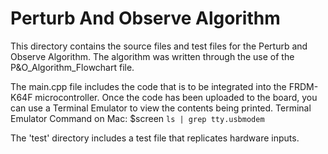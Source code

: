 # Perturb And Observe Algorithm

This directory contains the source files and test files for the Perturb and Observe Algorithm. The algorithm was written through the use of the P&O_Algorithm_Flowchart file. 

The main.cpp file includes the code that is to be integrated into the FRDM-K64F microcontroller.
Once the code has been uploaded to the board, you can use a Terminal Emulator to view the contents being printed. 
    Terminal Emulator Command on Mac: $screen `ls | grep tty.usbmodem` 

The 'test' directory includes a test file that replicates hardware inputs.
